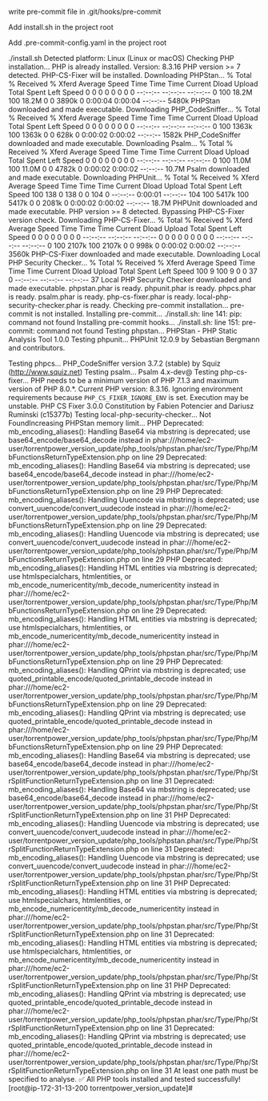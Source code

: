 write pre-commit file in .git/hooks/pre-commit

Add install.sh in the project root

Add .pre-commit-config.yaml in the project root


./install.sh 
Detected platform: Linux (Linux or macOS)
Checking PHP installation...
PHP is already installed. Version: 8.3.16
PHP version >= 7 detected. PHP-CS-Fixer will be installed.
Downloading PHPStan...
  % Total    % Received % Xferd  Average Speed   Time    Time     Time  Current
                                 Dload  Upload   Total   Spent    Left  Speed
  0     0    0     0    0     0      0      0 --:--:-- --:--:-- --:--:--     0
100 18.2M  100 18.2M    0     0  3890k      0  0:00:04  0:00:04 --:--:-- 5480k
PHPStan downloaded and made executable.
Downloading PHP_CodeSniffer...
  % Total    % Received % Xferd  Average Speed   Time    Time     Time  Current
                                 Dload  Upload   Total   Spent    Left  Speed
  0     0    0     0    0     0      0      0 --:--:-- --:--:-- --:--:--     0
100 1363k  100 1363k    0     0   628k      0  0:00:02  0:00:02 --:--:-- 1582k
PHP_CodeSniffer downloaded and made executable.
Downloading Psalm...
  % Total    % Received % Xferd  Average Speed   Time    Time     Time  Current
                                 Dload  Upload   Total   Spent    Left  Speed
  0     0    0     0    0     0      0      0 --:--:-- --:--:-- --:--:--     0
100 11.0M  100 11.0M    0     0  4782k      0  0:00:02  0:00:02 --:--:-- 10.7M
Psalm downloaded and made executable.
Downloading PHPUnit...
  % Total    % Received % Xferd  Average Speed   Time    Time     Time  Current
                                 Dload  Upload   Total   Spent    Left  Speed
100   138    0   138    0     0    104      0 --:--:--  0:00:01 --:--:--   104
100 5417k  100 5417k    0     0  2081k      0  0:00:02  0:00:02 --:--:-- 18.7M
PHPUnit downloaded and made executable.
PHP version >= 8 detected. Bypassing PHP-CS-Fixer version check.
Downloading PHP-CS-Fixer...
  % Total    % Received % Xferd  Average Speed   Time    Time     Time  Current
                                 Dload  Upload   Total   Spent    Left  Speed
  0     0    0     0    0     0      0      0 --:--:-- --:--:-- --:--:--     0
  0     0    0     0    0     0      0      0 --:--:-- --:--:-- --:--:--     0
100 2107k  100 2107k    0     0   998k      0  0:00:02  0:00:02 --:--:-- 3560k
PHP-CS-Fixer downloaded and made executable.
Downloading Local PHP Security Checker...
  % Total    % Received % Xferd  Average Speed   Time    Time     Time  Current
                                 Dload  Upload   Total   Spent    Left  Speed
100     9  100     9    0     0     37      0 --:--:-- --:--:-- --:--:--    37
Local PHP Security Checker downloaded and made executable.
phpstan.phar is ready.
phpunit.phar is ready.
phpcs.phar is ready.
psalm.phar is ready.
php-cs-fixer.phar is ready.
local-php-security-checker.phar is ready.
Checking pre-commit installation...
pre-commit is not installed. Installing pre-commit...
./install.sh: line 141: pip: command not found
Installing pre-commit hooks...
./install.sh: line 151: pre-commit: command not found
Testing phpstan...
PHPStan - PHP Static Analysis Tool 1.0.0
Testing phpunit...
PHPUnit 12.0.9 by Sebastian Bergmann and contributors.

Testing phpcs...
PHP_CodeSniffer version 3.7.2 (stable) by Squiz (http://www.squiz.net)
Testing psalm...
Psalm 4.x-dev@
Testing php-cs-fixer...
PHP needs to be a minimum version of PHP 7.1.3 and maximum version of PHP 8.0.*.
Current PHP version: 8.3.16.
Ignoring environment requirements because `PHP_CS_FIXER_IGNORE_ENV` is set. Execution may be unstable.
PHP CS Fixer 3.0.0 Constitution by Fabien Potencier and Dariusz Ruminski (c15377b)
Testing local-php-security-checker...
Not FoundIncreasing PHPStan memory limit...
PHP Deprecated:  mb_encoding_aliases(): Handling Base64 via mbstring is deprecated; use base64_encode/base64_decode instead in phar:///home/ec2-user/torrentpower_version_update/php_tools/phpstan.phar/src/Type/Php/MbFunctionsReturnTypeExtension.php on line 29
Deprecated: mb_encoding_aliases(): Handling Base64 via mbstring is deprecated; use base64_encode/base64_decode instead in phar:///home/ec2-user/torrentpower_version_update/php_tools/phpstan.phar/src/Type/Php/MbFunctionsReturnTypeExtension.php on line 29
PHP Deprecated:  mb_encoding_aliases(): Handling Uuencode via mbstring is deprecated; use convert_uuencode/convert_uudecode instead in phar:///home/ec2-user/torrentpower_version_update/php_tools/phpstan.phar/src/Type/Php/MbFunctionsReturnTypeExtension.php on line 29
Deprecated: mb_encoding_aliases(): Handling Uuencode via mbstring is deprecated; use convert_uuencode/convert_uudecode instead in phar:///home/ec2-user/torrentpower_version_update/php_tools/phpstan.phar/src/Type/Php/MbFunctionsReturnTypeExtension.php on line 29
PHP Deprecated:  mb_encoding_aliases(): Handling HTML entities via mbstring is deprecated; use htmlspecialchars, htmlentities, or mb_encode_numericentity/mb_decode_numericentity instead in phar:///home/ec2-user/torrentpower_version_update/php_tools/phpstan.phar/src/Type/Php/MbFunctionsReturnTypeExtension.php on line 29
Deprecated: mb_encoding_aliases(): Handling HTML entities via mbstring is deprecated; use htmlspecialchars, htmlentities, or mb_encode_numericentity/mb_decode_numericentity instead in phar:///home/ec2-user/torrentpower_version_update/php_tools/phpstan.phar/src/Type/Php/MbFunctionsReturnTypeExtension.php on line 29
PHP Deprecated:  mb_encoding_aliases(): Handling QPrint via mbstring is deprecated; use quoted_printable_encode/quoted_printable_decode instead in phar:///home/ec2-user/torrentpower_version_update/php_tools/phpstan.phar/src/Type/Php/MbFunctionsReturnTypeExtension.php on line 29
Deprecated: mb_encoding_aliases(): Handling QPrint via mbstring is deprecated; use quoted_printable_encode/quoted_printable_decode instead in phar:///home/ec2-user/torrentpower_version_update/php_tools/phpstan.phar/src/Type/Php/MbFunctionsReturnTypeExtension.php on line 29
PHP Deprecated:  mb_encoding_aliases(): Handling Base64 via mbstring is deprecated; use base64_encode/base64_decode instead in phar:///home/ec2-user/torrentpower_version_update/php_tools/phpstan.phar/src/Type/Php/StrSplitFunctionReturnTypeExtension.php on line 31
Deprecated: mb_encoding_aliases(): Handling Base64 via mbstring is deprecated; use base64_encode/base64_decode instead in phar:///home/ec2-user/torrentpower_version_update/php_tools/phpstan.phar/src/Type/Php/StrSplitFunctionReturnTypeExtension.php on line 31
PHP Deprecated:  mb_encoding_aliases(): Handling Uuencode via mbstring is deprecated; use convert_uuencode/convert_uudecode instead in phar:///home/ec2-user/torrentpower_version_update/php_tools/phpstan.phar/src/Type/Php/StrSplitFunctionReturnTypeExtension.php on line 31
Deprecated: mb_encoding_aliases(): Handling Uuencode via mbstring is deprecated; use convert_uuencode/convert_uudecode instead in phar:///home/ec2-user/torrentpower_version_update/php_tools/phpstan.phar/src/Type/Php/StrSplitFunctionReturnTypeExtension.php on line 31
PHP Deprecated:  mb_encoding_aliases(): Handling HTML entities via mbstring is deprecated; use htmlspecialchars, htmlentities, or mb_encode_numericentity/mb_decode_numericentity instead in phar:///home/ec2-user/torrentpower_version_update/php_tools/phpstan.phar/src/Type/Php/StrSplitFunctionReturnTypeExtension.php on line 31
Deprecated: mb_encoding_aliases(): Handling HTML entities via mbstring is deprecated; use htmlspecialchars, htmlentities, or mb_encode_numericentity/mb_decode_numericentity instead in phar:///home/ec2-user/torrentpower_version_update/php_tools/phpstan.phar/src/Type/Php/StrSplitFunctionReturnTypeExtension.php on line 31
PHP Deprecated:  mb_encoding_aliases(): Handling QPrint via mbstring is deprecated; use quoted_printable_encode/quoted_printable_decode instead in phar:///home/ec2-user/torrentpower_version_update/php_tools/phpstan.phar/src/Type/Php/StrSplitFunctionReturnTypeExtension.php on line 31
Deprecated: mb_encoding_aliases(): Handling QPrint via mbstring is deprecated; use quoted_printable_encode/quoted_printable_decode instead in phar:///home/ec2-user/torrentpower_version_update/php_tools/phpstan.phar/src/Type/Php/StrSplitFunctionReturnTypeExtension.php on line 31
At least one path must be specified to analyse.
✅ All PHP tools installed and tested successfully!
[root@ip-172-31-13-200 torrentpower_version_update]# 
